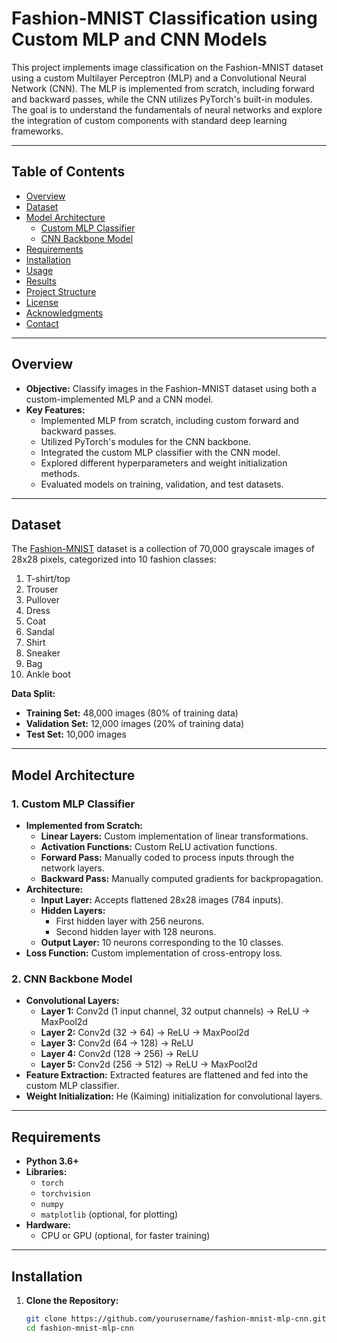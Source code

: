 # **Fashion-MNIST Classification using Custom MLP and CNN Models**

This project implements image classification on the Fashion-MNIST dataset using a custom Multilayer Perceptron (MLP) and a Convolutional Neural Network (CNN). The MLP is implemented from scratch, including forward and backward passes, while the CNN utilizes PyTorch's built-in modules. The goal is to understand the fundamentals of neural networks and explore the integration of custom components with standard deep learning frameworks.

---

## **Table of Contents**

- [Overview](#overview)
- [Dataset](#dataset)
- [Model Architecture](#model-architecture)
  - [Custom MLP Classifier](#1-custom-mlp-classifier)
  - [CNN Backbone Model](#2-cnn-backbone-model)
- [Requirements](#requirements)
- [Installation](#installation)
- [Usage](#usage)
- [Results](#results)
- [Project Structure](#project-structure)
- [License](#license)
- [Acknowledgments](#acknowledgments)
- [Contact](#contact)

---

## **Overview**

- **Objective:** Classify images in the Fashion-MNIST dataset using both a custom-implemented MLP and a CNN model.
- **Key Features:**
  - Implemented MLP from scratch, including custom forward and backward passes.
  - Utilized PyTorch's modules for the CNN backbone.
  - Integrated the custom MLP classifier with the CNN model.
  - Explored different hyperparameters and weight initialization methods.
  - Evaluated models on training, validation, and test datasets.

---

## **Dataset**

The [Fashion-MNIST](https://github.com/zalandoresearch/fashion-mnist) dataset is a collection of 70,000 grayscale images of 28x28 pixels, categorized into 10 fashion classes:

1. T-shirt/top
2. Trouser
3. Pullover
4. Dress
5. Coat
6. Sandal
7. Shirt
8. Sneaker
9. Bag
10. Ankle boot

**Data Split:**

- **Training Set:** 48,000 images (80% of training data)
- **Validation Set:** 12,000 images (20% of training data)
- **Test Set:** 10,000 images

---

## **Model Architecture**

### **1. Custom MLP Classifier**

- **Implemented from Scratch:**
  - **Linear Layers:** Custom implementation of linear transformations.
  - **Activation Functions:** Custom ReLU activation functions.
  - **Forward Pass:** Manually coded to process inputs through the network layers.
  - **Backward Pass:** Manually computed gradients for backpropagation.
- **Architecture:**
  - **Input Layer:** Accepts flattened 28x28 images (784 inputs).
  - **Hidden Layers:**
    - First hidden layer with 256 neurons.
    - Second hidden layer with 128 neurons.
  - **Output Layer:** 10 neurons corresponding to the 10 classes.
- **Loss Function:** Custom implementation of cross-entropy loss.

### **2. CNN Backbone Model**

- **Convolutional Layers:**
  - **Layer 1:** Conv2d (1 input channel, 32 output channels) → ReLU → MaxPool2d
  - **Layer 2:** Conv2d (32 → 64) → ReLU → MaxPool2d
  - **Layer 3:** Conv2d (64 → 128) → ReLU
  - **Layer 4:** Conv2d (128 → 256) → ReLU
  - **Layer 5:** Conv2d (256 → 512) → ReLU → MaxPool2d
- **Feature Extraction:** Extracted features are flattened and fed into the custom MLP classifier.
- **Weight Initialization:** He (Kaiming) initialization for convolutional layers.

---

## **Requirements**

- **Python 3.6+**
- **Libraries:**
  - `torch`
  - `torchvision`
  - `numpy`
  - `matplotlib` (optional, for plotting)
- **Hardware:**
  - CPU or GPU (optional, for faster training)

---

## **Installation**

1. **Clone the Repository:**

   ```bash
   git clone https://github.com/yourusername/fashion-mnist-mlp-cnn.git
   cd fashion-mnist-mlp-cnn
